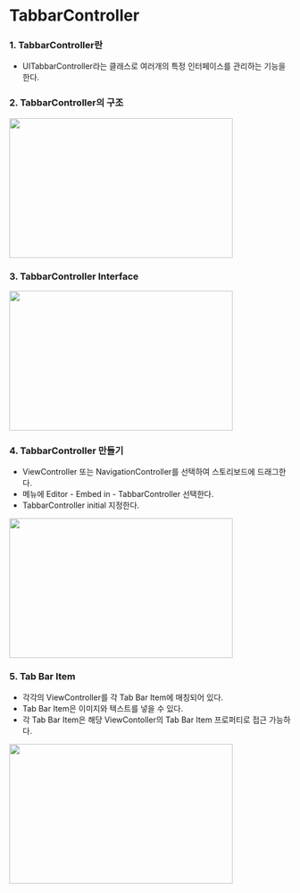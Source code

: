 # TabbarController

### 1. TabbarController란

- UITabbarController라는 클래스로 여러개의 특정 인터페이스를 관리하는 기능을 한다.

  


### 2. TabbarController의 구조

<img src="https://simajune.github.io/img/posting/TabbarController1.png" width="400px" height="250px"/>

### 3. TabbarController Interface

<img src="https://simajune.github.io/img/posting/TabbarController2.png" width="400px" height="250px"/>



### 4. TabbarController 만들기

- ViewController 또는 NavigationController를 선택하여 스토리보드에 드래그한다.
- 메뉴에 Editor - Embed in - TabbarController 선택한다.
- TabbarController initial 지정한다.

<img src="https://simajune.github.io/img/posting/TabbarController4.png" width="400px" height="250px"/>



### 5. Tab Bar Item

- 각각의 ViewController를 각 Tab Bar Item에 매칭되어 있다.
- Tab Bar Item은 이미지와 텍스트를 넣을 수 있다.
- 각 Tab Bar Item은 해당 ViewContoller의 Tab Bar Item 프로퍼티로 접근 가능하다.

<img src="https://simajune.github.io/img/posting/TabbarController3.png" width="400px" height="250px"/>